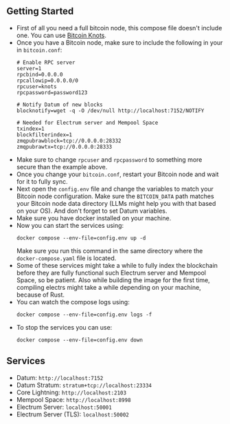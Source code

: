## Getting Started

- First of all you need a full bitcoin node, this compose file doesn't include
  one. You can use [Bitcoin Knots](https://bitcoinknots.org/).
- Once you have a Bitcoin node, make sure to include the following in your in
  `bitcoin.conf`:
  ```
  # Enable RPC server
  server=1
  rpcbind=0.0.0.0
  rpcallowip=0.0.0.0/0
  rpcuser=knots
  rpcpassword=password123

  # Notify Datum of new blocks
  blocknotify=wget -q -O /dev/null http://localhost:7152/NOTIFY

  # Needed for Electrum server and Mempool Space
  txindex=1
  blockfilterindex=1
  zmqpubrawblock=tcp://0.0.0.0:28332
  zmqpubrawtx=tcp://0.0.0.0:28333
  ```
- Make sure to change `rpcuser` and `rpcpassword` to something more secure than
  the example above.
- Once you change your `bitcoin.conf`, restart your Bitcoin node and wait for it
  to fully sync.
- Next open the `config.env` file and change the variables to match your Bitcoin
  node configuration. Make sure the `BITCOIN_DATA` path matches your Bitcoin
  node data directory (LLMs might help you with that based on your OS). And
  don't forget to set Datum variables.
- Make sure you have docker installed on your machine.
- Now you can start the services using:
  ```
  docker compose --env-file=config.env up -d
  ```
  Make sure you run this command in the same directory where the
  `docker-compose.yaml` file is located.
- Some of these services might take a while to fully index the blockchain before
  they are fully functional such Electrum server and Mempool Space, so be
  patient. Also while building the image for the first time, compiling electrs
  might take a while depending on your machine, because of Rust.
- You can watch the compose logs using:
  ```
  docker compose --env-file=config.env logs -f
  ```
- To stop the services you can use:
  ```
  docker compose --env-file=config.env down
  ```

## Services

- Datum: `http://localhost:7152`
- Datum Stratum: `stratum+tcp://localhost:23334`
- Core Lightning: `http://localhost:2103`
- Mempool Space: `http://localhost:8998`
- Electrum Server: `localhost:50001`
- Electrum Server (TLS): `localhost:50002`
